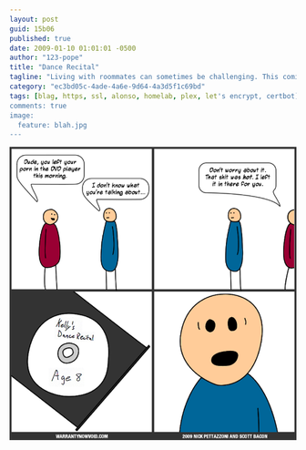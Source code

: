 ```yaml
---
layout: post
guid: 15b06
published: true
date: 2009-01-10 01:01:01 -0500
author: "123-pope"
title: "Dance Recital"
tagline: "Living with roommates can sometimes be challenging. This comic attempts to illustrate one of the many frictional moments that can occur when friends live together. My advice: never share a DVD player."
category: "ec3bd05c-4ade-4a6e-9d64-4a3d5f1c69bd"
tags: [blag, https, ssl, alonso, homelab, plex, let's encrypt, certbot]
comments: true
image:
  feature: blah.jpg
---
```


![](/assets/img/lol/comic_dance_recital.png "What's really horrifying is that's a DVD and not Blu-Ray. What the fuck is this, the past?")